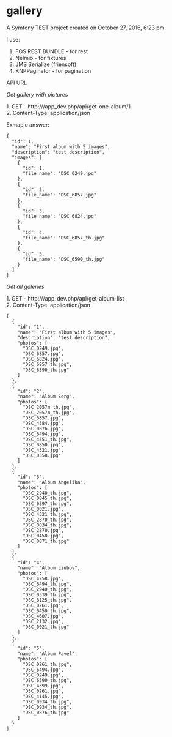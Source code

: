 gallery
=======

A Symfony TEST project created on October 27, 2016, 6:23 pm.

I use:

1. FOS REST BUNDLE - for rest
2. Nelmio - for fixtures
3. JMS Serialize (friensoft)
4. KNPPaginator - for pagination


<p>API URL</p>

<i>Get gallery with pictures</i><br/>
<p>
    1. GET - http://<host>/app_dev.php/api/get-one-album/1<br/>
    2. Content-Type: application/json
</p>
<p>
    Exmaple answer:<br/>
    
    {
      "id": 1,
      "name": "First album with 5 images",
      "description": "test description",
      "images": [
        {
          "id": 1,
          "file_name": "DSC_0249.jpg"
        },
        {
          "id": 2,
          "file_name": "DSC_6857.jpg"
        },
        {
          "id": 3,
          "file_name": "DSC_6824.jpg"
        },
        {
          "id": 4,
          "file_name": "DSC_6857_th.jpg"
        },
        {
          "id": 5,
          "file_name": "DSC_6590_th.jpg"
        }
      ]
    }

</p>

<i>Get all galeries</i><br/>
<p>
    1. GET - http://<host>/app_dev.php/api/get-album-list<br/>
    2. Content-Type: application/json
</p>

<p>

    [
      {
        "id": "1",
        "name": "First album with 5 images",
        "description": "test description",
        "photos": [
          "DSC_0249.jpg",
          "DSC_6857.jpg",
          "DSC_6824.jpg",
          "DSC_6857_th.jpg",
          "DSC_6590_th.jpg"
        ]
      },
      {
        "id": "2",
        "name": "Album Serg",
        "photos": [
          "DSC_2057m_th.jpg",
          "DSC_2057m_th.jpg",
          "DSC_6857.jpg",
          "DSC_4384.jpg",
          "DSC_0876.jpg",
          "DSC_6494.jpg",
          "DSC_4351_th.jpg",
          "DSC_0850.jpg",
          "DSC_4321.jpg",
          "DSC_0358.jpg"
        ]
      },
      {
        "id": "3",
        "name": "Album Angelika",
        "photos": [
          "DSC_2940_th.jpg",
          "DSC_0845_th.jpg",
          "DSC_0397_th.jpg",
          "DSC_0021.jpg",
          "DSC_4321_th.jpg",
          "DSC_2870_th.jpg",
          "DSC_0034_th.jpg",
          "DSC_2870.jpg",
          "DSC_0450.jpg",
          "DSC_0871_th.jpg"
        ]
      },
      {
        "id": "4",
        "name": "Album Liubov",
        "photos": [
          "DSC_4258.jpg",
          "DSC_6494_th.jpg",
          "DSC_2940_th.jpg",
          "DSC_0339_th.jpg",
          "DSC_8125_th.jpg",
          "DSC_0261.jpg",
          "DSC_0450_th.jpg",
          "DSC_4607.jpg",
          "DSC_2132.jpg",
          "DSC_0021_th.jpg"
        ]
      },
      {
        "id": "5",
        "name": "Album Pavel",
        "photos": [
          "DSC_0261_th.jpg",
          "DSC_6494.jpg",
          "DSC_0249.jpg",
          "DSC_6590_th.jpg",
          "DSC_4399.jpg",
          "DSC_0261.jpg",
          "DSC_4145.jpg",
          "DSC_0934_th.jpg",
          "DSC_0934_th.jpg",
          "DSC_0876_th.jpg"
        ]
      }
    ]
</p>